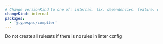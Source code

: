 ```yaml
---
# Change versionKind to one of: internal, fix, dependencies, feature, deprecation, breaking
changeKind: internal
packages:
  - "@typespec/compiler"
---
```


Do not create all rulesets if there is no rules in linter config
